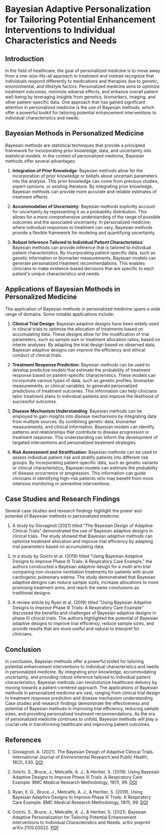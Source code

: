 # Bayesian Adaptive Personalization for Tailoring Potential Enhancement Interventions to Individual Characteristics and Needs

## Introduction

In the field of healthcare, the goal of personalized medicine is to move away from a one-size-fits-all approach to treatment and instead recognize that individuals respond differently to medications and therapies due to genetic, environmental, and lifestyle factors. Personalized medicine aims to optimize treatment outcomes, minimize adverse effects, and enhance overall patient well-being by leveraging insights from genetics, biomarkers, imaging, and other patient-specific data. One approach that has gained significant attention in personalized medicine is the use of Bayesian methods, which offer a powerful toolkit for tailoring potential enhancement interventions to individual characteristics and needs.

## Bayesian Methods in Personalized Medicine

Bayesian methods are statistical techniques that provide a principled framework for incorporating prior knowledge, data, and uncertainty into statistical models. In the context of personalized medicine, Bayesian methods offer several advantages:

1. **Integration of Prior Knowledge**: Bayesian methods allow for the incorporation of prior knowledge or beliefs about uncertain parameters into the analysis. This prior knowledge can come from previous studies, expert opinions, or existing literature. By integrating prior knowledge, Bayesian methods can provide more accurate and reliable estimates of treatment effects.

2. **Accommodation of Uncertainty**: Bayesian methods explicitly account for uncertainty by representing it as a probability distribution. This allows for a more comprehensive understanding of the range of possible outcomes and the associated uncertainty. In personalized medicine, where individual responses to treatment can vary, Bayesian methods provide a flexible framework for modeling and quantifying uncertainty.

3. **Robust Inference Tailored to Individual Patient Characteristics**: Bayesian methods can provide inference that is tailored to individual patient characteristics. By incorporating patient-specific data, such as genetic information or biomarker measurements, Bayesian models can generate personalized treatment recommendations. This enables clinicians to make evidence-based decisions that are specific to each patient's unique characteristics and needs.

## Applications of Bayesian Methods in Personalized Medicine

The application of Bayesian methods in personalized medicine spans a wide range of domains. Some notable applications include:

1. **Clinical Trial Design**: Bayesian adaptive designs have been widely used in clinical trials to optimize the allocation of treatments based on accumulating data. These designs allow for the modification of trial parameters, such as sample size or treatment allocation ratios, based on interim analyses. By adapting the trial design based on observed data, Bayesian adaptive designs can improve the efficiency and ethical conduct of clinical trials.

2. **Treatment Response Prediction**: Bayesian methods can be used to develop predictive models that estimate the probability of treatment response based on patient-specific characteristics. These models can incorporate various types of data, such as genetic profiles, biomarker measurements, or clinical variables, to generate personalized predictions of treatment outcomes. This information can help clinicians tailor treatment plans to individual patients and improve the likelihood of successful outcomes.

3. **Disease Mechanism Understanding**: Bayesian methods can be employed to gain insights into disease mechanisms by integrating data from multiple sources. By combining genetic data, biomarker measurements, and clinical information, Bayesian models can identify patterns and relationships that contribute to disease progression or treatment response. This understanding can inform the development of targeted interventions and personalized treatment strategies.

4. **Risk Assessment and Stratification**: Bayesian methods can be used to assess individual patient risk and stratify patients into different risk groups. By incorporating patient-specific data, such as genetic variants or clinical characteristics, Bayesian models can estimate the probability of disease occurrence or progression. This information can guide clinicians in identifying high-risk patients who may benefit from more intensive monitoring or preventive interventions.

## Case Studies and Research Findings

Several case studies and research findings highlight the power and potential of Bayesian methods in personalized medicine:

1. A study by Giovagnoli (2021) titled "The Bayesian Design of Adaptive Clinical Trials" demonstrated the use of Bayesian adaptive designs in clinical trials. The study showed that Bayesian adaptive methods can optimize treatment allocation and improve trial efficiency by adapting trial parameters based on accumulating data.

2. In a study by Golchi et al. (2019) titled "Using Bayesian Adaptive Designs to Improve Phase III Trials: A Respiratory Care Example," the authors constructed a Bayesian adaptive design for a multi-arm trial comparing non-invasive ventilation treatments for patients with acute cardiogenic pulmonary edema. The study demonstrated that Bayesian adaptive designs can reduce sample sizes, increase allocations to more promising treatment arms, and reach the same conclusions as traditional designs.

3. A review article by Ryan et al. (2019) titled "Using Bayesian Adaptive Designs to Improve Phase III Trials: A Respiratory Care Example" discussed the benefits and challenges of Bayesian adaptive designs in phase III clinical trials. The authors highlighted the potential of Bayesian adaptive designs to improve trial efficiency, reduce sample sizes, and provide results that are more useful and natural to interpret for clinicians.

## Conclusion

In conclusion, Bayesian methods offer a powerful toolkit for tailoring potential enhancement interventions to individual characteristics and needs in personalized medicine. By integrating prior knowledge, accommodating uncertainty, and providing robust inference tailored to individual patient characteristics, Bayesian methods can revolutionize healthcare delivery by moving towards a patient-centered approach. The applications of Bayesian methods in personalized medicine are vast, ranging from clinical trial design to treatment response prediction and disease mechanism understanding. Case studies and research findings demonstrate the effectiveness and potential of Bayesian methods in improving trial efficiency, reducing sample sizes, and providing personalized treatment recommendations. As the era of personalized medicine continues to unfold, Bayesian methods will play a crucial role in transforming healthcare and improving patient outcomes.

## References

1. Giovagnoli, A. (2021). The Bayesian Design of Adaptive Clinical Trials. International Journal of Environmental Research and Public Health, 18(2), 530. [DOI](https://doi.org/10.3390/ijerph18020530)

2. Golchi, S., Bruce, J., Metcalfe, A. J., & Heritier, S. (2019). Using Bayesian Adaptive Designs to Improve Phase III Trials: A Respiratory Care Example. BMC Medical Research Methodology, 19(1), 99. [DOI](https://doi.org/10.1186/s12874-019-0739-3)

3. Ryan, E. G., Bruce, J., Metcalfe, A. J., & Heritier, S. (2019). Using Bayesian Adaptive Designs to Improve Phase III Trials: A Respiratory Care Example. BMC Medical Research Methodology, 19(1), 99. [DOI](https://doi.org/10.1186/s12874-019-0739-3)

4. Golchi, S., Bruce, J., Metcalfe, A. J., & Heritier, S. (2021). Bayesian Adaptive Personalization for Tailoring Potential Enhancement Interventions to Individual Characteristics and Needs. arXiv preprint arXiv:2105.03022. [PDF](https://arxiv.org/pdf/2105.03022.pdf)